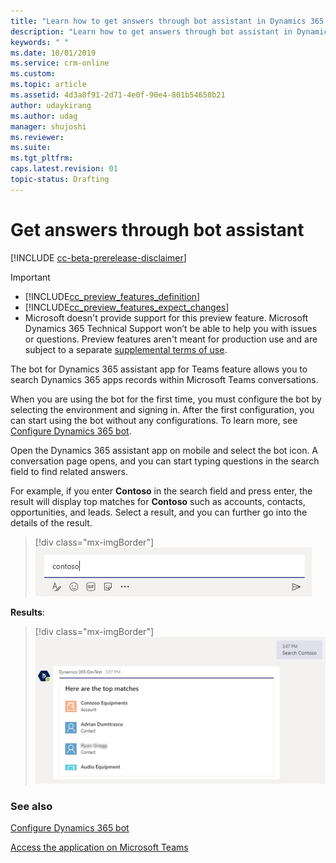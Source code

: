 ```yaml
---
title: "Learn how to get answers through bot assistant in Dynamics 365 assistant app | MicrosoftDocs"
description: "Learn how to get answers through bot assistant in Dynamics 365 assistant app."
keywords: " "
ms.date: 10/01/2019
ms.service: crm-online
ms.custom: 
ms.topic: article
ms.assetid: 4d3a8f91-2d71-4e0f-90e4-801b54650b21
author: udaykirang
ms.author: udag
manager: shujoshi
ms.reviewer: 
ms.suite: 
ms.tgt_pltfrm: 
caps.latest.revision: 01
topic-status: Drafting
---
```


# Get answers through bot assistant

[!INCLUDE [cc-beta-prerelease-disclaimer](../includes/cc-beta-prerelease-disclaimer.md)]

> [!IMPORTANT]
> - [!INCLUDE[cc_preview_features_definition](../includes/cc-preview-features-definition.md)]  
> - [!INCLUDE[cc_preview_features_expect_changes](../includes/cc-preview-features-expect-changes.md)]
> - Microsoft doesn't provide support for this preview feature. Microsoft Dynamics 365 Technical Support won’t be able to help you with issues or questions. Preview features aren't meant for production use and are subject to a separate [supplemental terms of use](https://go.microsoft.com/fwlink/p/?linkid=870960).

The bot for Dynamics 365 assistant app for Teams feature allows you to search Dynamics 365 apps records within Microsoft Teams conversations. 

When you are using the bot for the first time, you must configure the bot by selecting the environment and signing in. After the first configuration, you can start using the bot without any configurations. To learn more, see [Configure Dynamics 365 bot](configure-dynamics-365-bot.md).

Open the Dynamics 365 assistant app on mobile and select the bot icon. A conversation page opens, and you can start typing questions in the search field to find related answers.

For example, if you enter **Contoso** in the search field and press enter, the result will display top matches for **Contoso** such as accounts, contacts, opportunities, and leads. Select a result, and you can further go into the details of the result.

> [!div class="mx-imgBorder"]
> ![Search using bot](media/si-teams-app-bot-search.png "Search using bot")

**Results**:

> [!div class="mx-imgBorder"]
> ![Results of the search](media/si-teams-app-bot-search-results.png "Results of the search")

### See also

[Configure Dynamics 365 bot](configure-dynamics-365-bot.md)

[Access the application on Microsoft Teams](access-assistant-application-teams.md)